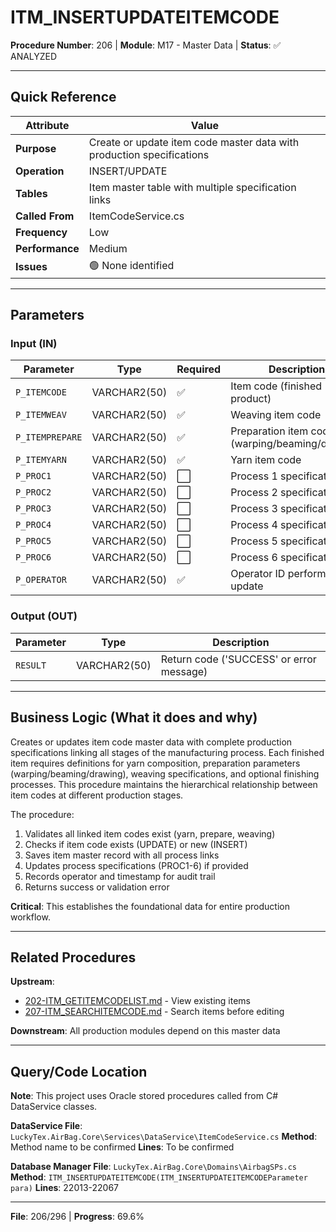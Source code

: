 # ITM_INSERTUPDATEITEMCODE

**Procedure Number**: 206 | **Module**: M17 - Master Data | **Status**: ✅ ANALYZED

---

## Quick Reference

| Attribute | Value |
|-----------|-------|
| **Purpose** | Create or update item code master data with production specifications |
| **Operation** | INSERT/UPDATE |
| **Tables** | Item master table with multiple specification links |
| **Called From** | ItemCodeService.cs |
| **Frequency** | Low |
| **Performance** | Medium |
| **Issues** | 🟢 None identified |

---

## Parameters

### Input (IN)

| Parameter | Type | Required | Description |
|-----------|------|----------|-------------|
| `P_ITEMCODE` | VARCHAR2(50) | ✅ | Item code (finished product) |
| `P_ITEMWEAV` | VARCHAR2(50) | ✅ | Weaving item code |
| `P_ITEMPREPARE` | VARCHAR2(50) | ✅ | Preparation item code (warping/beaming/drawing) |
| `P_ITEMYARN` | VARCHAR2(50) | ✅ | Yarn item code |
| `P_PROC1` | VARCHAR2(50) | ⬜ | Process 1 specification |
| `P_PROC2` | VARCHAR2(50) | ⬜ | Process 2 specification |
| `P_PROC3` | VARCHAR2(50) | ⬜ | Process 3 specification |
| `P_PROC4` | VARCHAR2(50) | ⬜ | Process 4 specification |
| `P_PROC5` | VARCHAR2(50) | ⬜ | Process 5 specification |
| `P_PROC6` | VARCHAR2(50) | ⬜ | Process 6 specification |
| `P_OPERATOR` | VARCHAR2(50) | ✅ | Operator ID performing the update |

### Output (OUT)

| Parameter | Type | Description |
|-----------|------|-------------|
| `RESULT` | VARCHAR2(50) | Return code ('SUCCESS' or error message) |

---

## Business Logic (What it does and why)

Creates or updates item code master data with complete production specifications linking all stages of the manufacturing process. Each finished item requires definitions for yarn composition, preparation parameters (warping/beaming/drawing), weaving specifications, and optional finishing processes. This procedure maintains the hierarchical relationship between item codes at different production stages.

The procedure:
1. Validates all linked item codes exist (yarn, prepare, weaving)
2. Checks if item code exists (UPDATE) or new (INSERT)
3. Saves item master record with all process links
4. Updates process specifications (PROC1-6) if provided
5. Records operator and timestamp for audit trail
6. Returns success or validation error

**Critical**: This establishes the foundational data for entire production workflow.

---

## Related Procedures

**Upstream**:
- [202-ITM_GETITEMCODELIST.md](./202-ITM_GETITEMCODELIST.md) - View existing items
- [207-ITM_SEARCHITEMCODE.md](./207-ITM_SEARCHITEMCODE.md) - Search items before editing

**Downstream**: All production modules depend on this master data

---

## Query/Code Location

**Note**: This project uses Oracle stored procedures called from C# DataService classes.

**DataService File**: `LuckyTex.AirBag.Core\Services\DataService\ItemCodeService.cs`
**Method**: Method name to be confirmed
**Lines**: To be confirmed

**Database Manager File**: `LuckyTex.AirBag.Core\Domains\AirbagSPs.cs`
**Method**: `ITM_INSERTUPDATEITEMCODE(ITM_INSERTUPDATEITEMCODEParameter para)`
**Lines**: 22013-22067

---

**File**: 206/296 | **Progress**: 69.6%
